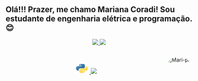 ## Olá!!! Prazer, me chamo Mariana Coradi! Sou estudante de engenharia elétrica e programação. 😊
<div align="center">
  <a href="https://github.com/MarianaCoradi">
  <img height="150em" src="https://github-readme-stats.vercel.app/api?username=MarianaCoradi&show_icons=true&theme=synthwave&include_all_commits=true&count_private=true"/>
  <img height="150em" src="https://github-readme-stats.vercel.app/api/top-langs/?username=MarianaCoradi&layout=compact&langs_count=7&theme=synthwave"/>
</div>
  <img align="right" alt="Mari-pic" height="110" style="border-radius:50px;" 
       src="https://i.picasion.com/pic91/a7c75981d173a238cdd376d99b664ee6.gif" height="110" style="border-radius:50px;" />
</div>

##
  <div align="center"> 
  <div style="display: inline_block"><br>
  <img  alt="Mari-Python" height="30" width="40" src="https://raw.githubusercontent.com/devicons/devicon/master/icons/python/python-original.svg">
  <a href="https://www.linkedin.com/in/mariana-coradi-9263891ba" target="_blank"><img src="https://img.shields.io/badge/-LinkedIn-%230077B5?style=for-the-badge&logo=linkedin&logoColor=white" target="_blank"></a> 
    </div>
